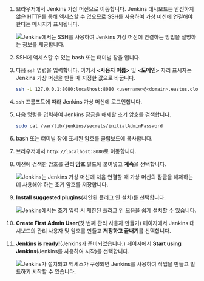 1. 브라우저에서 Jenkins 가상 머신으로 이동합니다. Jenkins 대시보드는 안전하지 않은 HTTP를 통해 액세스할 수 없으므로 SSH를 사용하여 가상 머신에 연결해야 한다는 메시지가 표시됩니다.

    ![Jenkins에서는 SSH를 사용하여 Jenkins 가상 머신에 연결하는 방법을 설명하는 정보를 제공합니다.](./media/jenkins-connect-to-jenkins-server-running-on-azure/jenkins-ssh-instructions.png)

1. SSH에 액세스할 수 있는 bash 또는 터미널 창을 엽니다.

1. 다음 `ssh` 명령을 입력합니다. 여기서 **&lt;사용자 이름>** 및 **&lt;도메인>** 자리 표시자는 Jenkins 가상 머신을 만들 때 지정한 값으로 바꿉니다.

    ```bash
    ssh -L 127.0.0.1:8080:localhost:8080 <username>@<domain>.eastus.cloudapp.azure.com
    ```

1. `ssh` 프롬프트에 따라 Jenkins 가상 머신에 로그인합니다.

1. 다음 명령을 입력하여 Jenkins 잠금을 해제할 초기 암호를 검색합니다.

    ```bash
    sudo cat /var/lib/jenkins/secrets/initialAdminPassword
    ```

1. bash 또는 터미널 창에 표시된 암호를 클립보드에 복사합니다.

1. 브라우저에서 `http://localhost:8080`로 이동합니다.

1. 이전에 검색한 암호를 **관리 암호** 필드에 붙여넣고 **계속**을 선택합니다.

    ![Jenkins는 Jenkins 가상 머신에 처음 연결할 때 가상 머신의 잠금을 해제하는 데 사용해야 하는 초기 암호를 저장합니다.](./media/jenkins-connect-to-jenkins-server-running-on-azure/jenkins-unlock.png)

1. **Install suggested plugins**(제안된 플러그 인 설치)를 선택합니다.

    ![Jenkins에서는 초기 입력 시 제한된 플러그 인 모음을 쉽게 설치할 수 있습니다.](./media/jenkins-connect-to-jenkins-server-running-on-azure/jenkins-customize.png)

1. **Create First Admin User**(첫 번째 관리 사용자 만들기) 페이지에서 Jenkins 대시보드의 관리 사용자 및 암호를 만들고 **저장하고 끝내기**를 선택합니다.

1. **Jenkins is ready!**(Jenkins가 준비되었습니다.) 페이지에서 **Start using Jenkins**(Jenkins를 사용하여 시작)를 선택합니다.

    ![Jenkins가 설치되고 액세스가 구성되면 Jenkins를 사용하여 작업을 만들고 빌드하기 시작할 수 있습니다.](./media/jenkins-connect-to-jenkins-server-running-on-azure/jenkins-ready.png)